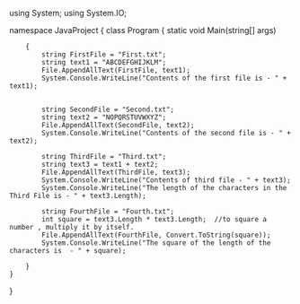 using System;
using System.IO;

namespace JavaProject
{
    class Program
    {
        static void Main(string[] args)
            
        {
            string FirstFile = "First.txt";
            string text1 = "ABCDEFGHIJKLM";
            File.AppendAllText(FirstFile, text1);
            System.Console.WriteLine("Contents of the first file is - " + text1);

            
            string SecondFile = "Second.txt";
            string text2 = "NOPQRSTUVWXYZ";
            File.AppendAllText(SecondFile, text2);
            System.Console.WriteLine("Contents of the second file is - " + text2);

            string ThirdFile = "Third.txt";
            string text3 = text1 + text2;
            File.AppendAllText(ThirdFile, text3);
            System.Console.WriteLine("Contents of third file - " + text3);
            System.Console.WriteLine("The length of the characters in the Third File is - " + text3.Length);

            string FourthFile = "Fourth.txt";
            int square = text3.Length * text3.Length;  //to square a number , multiply it by itself.
            File.AppendAllText(FourthFile, Convert.ToString(square));
            System.Console.WriteLine("The square of the length of the characters is  - " + square);

        }   
    }
}
